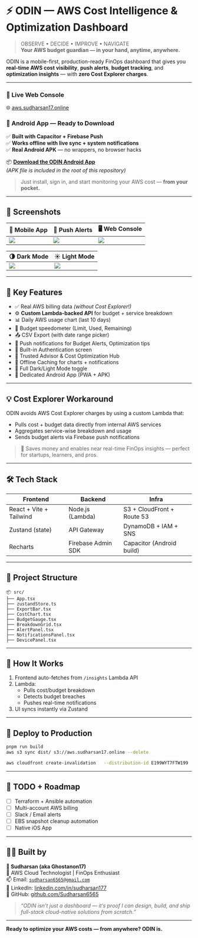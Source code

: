 # ⚡ ODIN — AWS Cost Intelligence & Optimization Dashboard

> OBSERVE • DECIDE • IMPROVE • NAVIGATE  
> **Your AWS budget guardian — in your hand, anytime, anywhere.**

ODIN is a mobile-first, production-ready FinOps dashboard that gives you **real-time AWS cost visibility**, **push alerts**, **budget tracking**, and **optimization insights** — with **zero Cost Explorer charges**.

---

### 🔗 Live Web Console  
🌐 [aws.sudharsan17.online](https://aws.sudharsan17.online)

### 📲 Android App — Ready to Download

✅ **Built with Capacitor + Firebase Push**  
✅ **Works offline with live sync + system notifications**  
✅ **Real Android APK** — no wrappers, no browser hacks  

📦 **[Download the ODIN Android App](./ODIN-App-Release.apk)**  
_(*APK file is included in the root of this repository*)_

> Just install, sign in, and start monitoring your AWS cost — **from your pocket.**

---

## 📸 Screenshots

| 📱 Mobile App | 🔔 Push Alerts | 🖥 Web Console |
|--------------|----------------|----------------|
| ![](readme-assets/mobile-dark.jpeg) | ![](readme-assets/push-alerts.jpeg) | ![](readme-assets/web-dark.png) |

| 🌗 Dark Mode | ☀️ Light Mode |
|--------------|----------------|
| ![](readme-assets/web-dark.png) | ![](readme-assets/web-light.png) |

---

## 🧠 Key Features

- ✅ Real AWS billing data *(without Cost Explorer!)*
- ⚙️ **Custom Lambda-backed API** for budget + service breakdown
- 📊 Daily AWS usage chart (last 10 days)
- 🎯 Budget speedometer (Limit, Used, Remaining)
- 📤 CSV Export (with date range picker)
- 📱 Push notifications for Budget Alerts, Optimization tips
- 🔐 Built-in Authentication screen
- 🧠 Trusted Advisor & Cost Optimization Hub
- 💾 Offline Caching for charts + notifications
- 🌙 Full Dark/Light Mode toggle
- 📲 Dedicated Android App (PWA + APK)

---

## 💡 Cost Explorer Workaround

ODIN avoids AWS Cost Explorer charges by using a custom Lambda that:

- Pulls cost + budget data directly from internal AWS services  
- Aggregates service-wise breakdown and usage  
- Sends budget alerts via Firebase push notifications  

> 💸 Saves money and enables near real-time FinOps insights — perfect for startups, learners, and pros.

---

## 🛠️ Tech Stack

| Frontend | Backend | Infra |
|----------|---------|-------|
| React + Vite + Tailwind | Node.js (Lambda) | S3 + CloudFront + Route 53 |
| Zustand (state) | API Gateway | DynamoDB + IAM + SNS |
| Recharts | Firebase Admin SDK | Capacitor (Android build) |

---

## 📂 Project Structure

```
📦 src/
├── App.tsx
├── zustandStore.ts
├── ExportBar.tsx
├── CostChart.tsx
├── BudgetGauge.tsx
├── BreakdownGrid.tsx
├── AlertPanel.tsx
├── NotificationsPanel.tsx
├── DevicePanel.tsx
```

---

## 🚀 How It Works

1. Frontend auto-fetches from `/insights` Lambda API
2. Lambda:
   - Pulls cost/budget breakdown
   - Detects budget breaches
   - Pushes real-time notifications
3. UI syncs instantly via Zustand

---

## 🏁 Deploy to Production

```bash
pnpm run build
aws s3 sync dist/ s3://aws.sudharsan17.online --delete

aws cloudfront create-invalidation   --distribution-id E199WYT7FTW199   --paths "/*"
```

---

## 🧩 TODO + Roadmap

- [ ] Terraform + Ansible automation
- [ ] Multi-account AWS billing
- [ ] Slack / Email alerts
- [ ] EBS snapshot cleanup automation
- [ ] Native iOS App

---

## 👨‍💻 Built by

**👤 Sudharsan (aka Ghostanon17)**  
🚀 AWS Cloud Technologist | FinOps Enthusiast  
📫 Email: [`sudharsan6565@gmail.com`](mailto:sudharsan6565@gmail.com)  
🔗 LinkedIn: [linkedin.com/in/sudharsan177](https://www.linkedin.com/in/sudharsan177)  
🐙 GitHub: [github.com/Sudharsan6565](https://github.com/Sudharsan6565)

> _“ODIN isn’t just a dashboard — it’s proof I can design, build, and ship full-stack cloud-native solutions from scratch.”_

---

**Ready to optimize your AWS costs — from anywhere? ODIN is.**